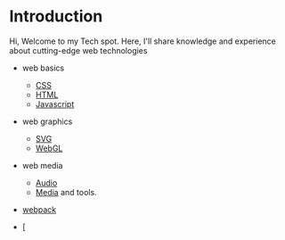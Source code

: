 # Introduction

Hi, Welcome to my Tech spot. Here, I'll share knowledge and experience about cutting-edge web technologies 
* web basics
    * [CSS](./css/css.md)
    * [HTML](./html/html.md)
    * [Javascript](./javascript/javascript.md)

* web graphics
    * [SVG](./svg/svg.md)
    * [WebGL](./webgl/webgl.md)
    
* web media
    * [Audio](./audio/audio.md)
    * [Media](./media/media.md)
and tools.
* [webpack](http://webpack.github.io/)
* [
